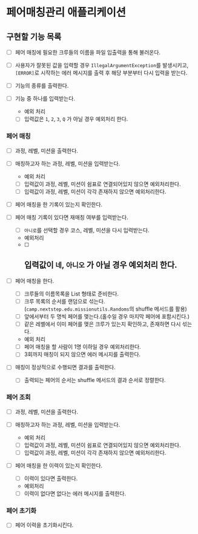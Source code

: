 # 페어매칭관리 애플리케이션

## 구현할 기능 목록
- [ ] 페어 매칭에 필요한 크루들의 이름을 파일 입출력을 통해 불러온다.
- [ ] 사용자가 잘못된 값을 입력할 경우 `IllegalArgumentException`를 발생시키고, `[ERROR]`로 시작하는 에러 메시지를 출력 후 해당 부분부터 다시 입력을 받는다.

- [ ] 기능의 종류를 출력한다.

- [ ] 기능 중 하나를 입력받는다.
  - 예외 처리 
  - [ ] 입력값은 `1`, `2`, `3`, `Q` 가 아닐 경우 예외처리 한다.

### 페어 매칭
- [ ] 과정, 레벨, 미션을 출력한다.

- [ ] 매칭하고자 하는 과정, 레벨, 미션을 입력받는다.
  - 예외 처리
  - [ ] 입력값이 과정, 레벨, 미션이 쉼표로 연결되어있지 않으면 예외처리한다.
  - [ ] 입력값이 과정, 레벨, 미션이 각각 존재하지 않으면 예외처리한다.

- [ ] 페어 매칭을 한 기록이 있는지 확인한다.

- [ ] 페어 매칭 기록이 있다면 재매칭 여부를 입력받는다.
  - [ ] `아니로`를 선택할 경우 코스, 레벨, 미션을 다시 입력받는다.
  - 예외처리
  - [ ] 입력값이 `네`, `아니오` 가 아닐 경우 예외처리 한다.
    - 
- [ ] 페어 매칭을 한다.
  - [ ] 크루들의 이름목록을 List<String> 형태로 준비한다.
  - [ ] 크루 목록의 순서를 랜덤으로 섞는다.(`camp.nextstep.edu.missionutils.Randoms`의 shuffle 메서드를 활용)
  - [ ] 앞에서부터 두 명씩 페어를 맺는다.(홀수일 경우 마지막 페어에 포함시킨다.)
  - [ ] 같은 레벨에서 이미 페어를 맺은 크루가 있는지 확인하고, 존재하면 다시 섞는다.
  - 예외 처리
  - [ ] 페어 매칭을 할 사람이 1명 이하일 경우 예외처리한다. 
  - [ ] 3회까지 매칭이 되지 않으면 에러 메시지를 출력한다.

- [ ] 매칭이 정상적으로 수행되면 결과를 출력한다.
  - [ ] 출력되는 페어의 순서는 shuffle 메서드의 결과 순서로 정렬한다.

### 페어 조회
- [ ] 과정, 레벨, 미션을 출력한다.

- [ ] 매칭하고자 하는 과정, 레벨, 미션을 입력받는다. 
  - 예외 처리
  - [ ] 입력값이 과정, 레벨, 미션이 쉼표로 연결되어있지 않으면 예외처리한다.
  - [ ] 입력값이 과정, 레벨, 미션이 각각 존재하지 않으면 예외처리한다.

- [ ] 페어 매칭을 한 이력이 있는지 확인한다.
  - [ ] 이력이 있다면 출력한다.
  - 예외처리
  - [ ] 이력이 없다면 없다는 에러 메시지를 출력한다. 

### 페어 초기화
- [ ] 페어 이력을 초기화시킨다.